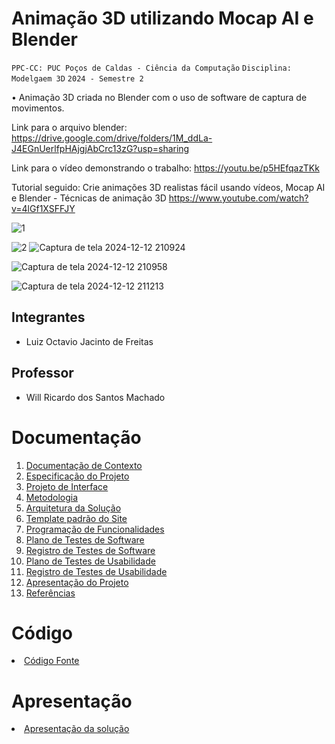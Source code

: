 # Animação 3D utilizando Mocap AI e Blender

`PPC-CC: PUC Poços de Caldas - Ciência da Computação`
`Disciplina: Modelgaem 3D`
`2024 - Semestre 2`

• Animação 3D criada no Blender com o uso de software de captura de movimentos.

Link para o arquivo blender: https://drive.google.com/drive/folders/1M_ddLa-J4EGnUerlfpHAjgjAbCrc13zG?usp=sharing

Link para o vídeo demonstrando o trabalho: https://youtu.be/p5HEfqazTKk

Tutorial seguido: Crie animações 3D realistas fácil usando vídeos, Mocap AI e Blender - Técnicas de
animação 3D https://www.youtube.com/watch?v=4lGf1XSFFJY

![1](https://github.com/user-attachments/assets/1a2fd01d-65d0-4348-8a5d-18d73ff55074)

![2](https://github.com/user-attachments/assets/9b43e07e-02c0-4de2-b662-d990f41e73d4)
![Captura de tela 2024-12-12 210924](https://github.com/user-attachments/assets/067c79b9-c81c-41f4-bcd8-fdb8ad249d83)


![Captura de tela 2024-12-12 210958](https://github.com/user-attachments/assets/51ca5560-ba22-434e-ae39-a57368c614ce)


![Captura de tela 2024-12-12 211213](https://github.com/user-attachments/assets/c0a5992e-c6cc-4e7a-be33-6c201201c595)

## Integrantes

- Luiz Octavio Jacinto de Freitas

## Professor

- Will Ricardo dos Santos Machado

# Documentação

<ol>
<li><a href="docs/1-Documentação de Contexto.md"> Documentação de Contexto</a></li>
<li><a href="docs/2-Especificação do Projeto.md"> Especificação do Projeto</a></li>
<li><a href="docs/3-Projeto de Interface.md"> Projeto de Interface</a></li>
<li><a href="docs/4-Metodologia.md"> Metodologia</a></li>
<li><a href="docs/5-Arquitetura da Solução.md"> Arquitetura da Solução</a></li>
<li><a href="docs/6-Template padrão do Site.md"> Template padrão do Site</a></li>
<li><a href="docs/7-Programação de Funcionalidades.md"> Programação de Funcionalidades</a></li>
<li><a href="docs/8-Plano de Testes de Software.md"> Plano de Testes de Software</a></li>
<li><a href="docs/9-Registro de Testes de Software.md"> Registro de Testes de Software</a></li>
<li><a href="docs/10-Plano de Testes de Usabilidade.md"> Plano de Testes de Usabilidade</a></li>
<li><a href="docs/11-Registro de Testes de Usabilidade.md"> Registro de Testes de Usabilidade</a></li>
<li><a href="docs/12-Apresentação do Projeto.md"> Apresentação do Projeto</a></li>
<li><a href="docs/13-Referências.md"> Referências</a></li>
</ol>

# Código

<li><a href="src/README.md"> Código Fonte</a></li>

# Apresentação

<li><a href="presentation/README.md"> Apresentação da solução</a></li>

